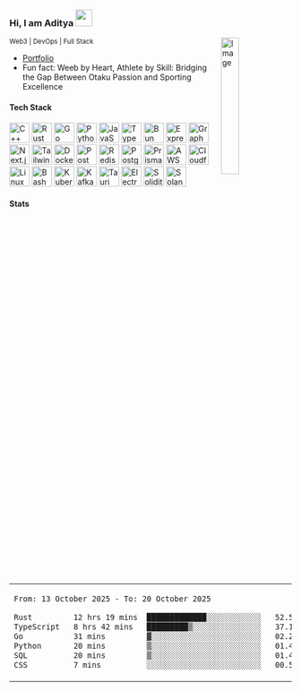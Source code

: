 <h3>
  Hi, I am Aditya 
  <img src="https://cultofthepartyparrot.com/parrots/hd/laptop_parrot.gif" width="30" height="30" />
</h3>

<img src="https://github.com/lassiecoder/lassiecoder/assets/17312616/2ae4d51a-1aae-45b9-86ae-75d01eb6e446" align="right" width="25%" alt="Image">

<sub>Web3 | DevOps | Full Stack</sub>

* [Portfolio](https://nextport-ten.vercel.app/)  
* Fun fact: Weeb by Heart, Athlete by Skill: Bridging the Gap Between Otaku Passion and Sporting Excellence

#### Tech Stack
[<img src="https://skillicons.dev/icons?i=cpp" width="36" height="36" alt="C++ logo" />](https://isocpp.org/)
[<img src="https://skillicons.dev/icons?i=rust" width="36" height="36" alt="Rust logo" />](https://www.rust-lang.org/)
[<img src="https://svgicons.com/api/ogimage/?id=190993&n=golang" width="36" height="36" alt="Go logo" />](https://go.dev/doc/)
[<img src="https://skillicons.dev/icons?i=py" width="36" height="36" alt="Python logo" />](https://www.python.org/)
[<img src="https://skillicons.dev/icons?i=js" width="36" height="36" alt="JavaScript logo" />](https://developer.mozilla.org/en-US/docs/Web/JavaScript)
[<img src="https://svgicons.com/api/ogimage/?id=191209&n=typescript" width="36" height="36" alt="TypeScript logo" />](https://www.typescriptlang.org/)
[<img src="https://svgicons.com/api/ogimage/?id=190908&n=bun-light" width="36" height="36" alt="Bun logo" />](https://bun.sh/)
[<img src="https://skillicons.dev/icons?i=express" width="36" height="36" alt="Express logo" />](https://expressjs.com/)
[<img src="https://svgicons.com/api/ogimage/?id=190998&n=graphql-dark" width="36" height="36" alt="GraphQL logo" />](https://graphql.org/)
[<img src="https://skillicons.dev/icons?i=nextjs" width="36" height="36" alt="Next.js logo" />](https://nextjs.org/)
[<img src="https://svgicons.com/api/ogimage/?id=191198&n=tailwindcss-dark" width="36" height="36" alt="Tailwind CSS logo" />](https://tailwindcss.com/)
[<img src="https://skillicons.dev/icons?i=docker" width="36" height="36" alt="Docker logo" />](https://www.docker.com/)
[<img src="https://svgicons.com/api/ogimage/?id=191118&n=postman" width="36" height="36" alt="Postman logo" />](https://www.postman.com/)
[<img src="https://skillicons.dev/icons?i=redis" width="36" height="36" alt="Redis logo" />](https://redis.io/)
[<img src="https://skillicons.dev/icons?i=postgres" width="36" height="36" alt="PostgreSQL logo" />](https://www.postgresql.org/)
[<img src="https://skillicons.dev/icons?i=prisma" width="36" height="36" alt="Prisma logo" />](https://www.prisma.io/)
[<img src="https://skillicons.dev/icons?i=aws" width="36" height="36" alt="AWS logo" />](https://aws.amazon.com/)
[<img src="https://skillicons.dev/icons?i=cloudflare" width="36" height="36" alt="Cloudflare logo" />](https://www.cloudflare.com/)
[<img src="https://svgicons.com/api/ogimage/?id=191046&n=linux-light" width="36" height="36" alt="Linux logo" />](https://www.kernel.org/)
[<img src="https://svgicons.com/api/ogimage/?id=190896&n=bash-dark" width="36" height="36" alt="Bash logo" />](https://www.gnu.org/software/bash/)
[<img src="https://svgicons.com/api/ogimage/?id=191037&n=kubernetes" width="36" height="36" alt="Kubernetes logo" />](https://kubernetes.io/)
[<img src="https://skillicons.dev/icons?i=kafka" width="36" height="36" alt="Kafka logo" />](https://kafka.apache.org/)
[<img src="https://svgicons.com/api/ogimage/?id=191200&n=tauri-dark" width="36" height="36" alt="Tauri logo" />](https://tauri.app/)
[<img src="https://svgicons.com/api/ogimage/?id=190954&n=electron" width="36" height="36" alt="Electron logo" />](https://www.electronjs.org/)
[<img src="https://svgicons.com/api/ogimage/?id=191179&n=solidity" width="36" height="36" alt="Solidity logo" />](https://soliditylang.org/)
[<img src="https://svgicons.com/api/ogimage/?id=212280&n=solana" width="36" height="36" alt="Solana logo" />](https://solana.com/)
     
<!-- <a href="https://discord.com/users/768679363767697430">
        <img src="https://lanyard.cnrad.dev/api/768679363767697430?animated=false&theme=dark&borderRadius=10px&hideActivity=false&showDisplayName=true&idleMessage=Sleeping...%F0%9F%98%B4" alt="Discord Presence" width="100%">
</a> -->

#### Stats
<table>
  <tr>
    <td width="40%">
<!--START_SECTION:waka-->

```txt
From: 13 October 2025 - To: 20 October 2025

Rust         12 hrs 19 mins  █████████████░░░░░░░░░░░░   52.56 %
TypeScript   8 hrs 42 mins   █████████▒░░░░░░░░░░░░░░░   37.11 %
Go           31 mins         ▓░░░░░░░░░░░░░░░░░░░░░░░░   02.25 %
Python       20 mins         ▒░░░░░░░░░░░░░░░░░░░░░░░░   01.48 %
SQL          20 mins         ▒░░░░░░░░░░░░░░░░░░░░░░░░   01.43 %
CSS          7 mins          ░░░░░░░░░░░░░░░░░░░░░░░░░   00.50 %
```

<!--END_SECTION:waka-->
</td>

  <td width="32%">
    <a href="https://leetcode.com/idityage/">
        <img src="https://leetcard.jacoblin.cool/idityage?theme=catppuccinMocha&font=JetBrains%20Mono&ext=heatmap" alt="LeetCode Stats" width="100%">
    </a>
</td>
  </tr>
</table>
